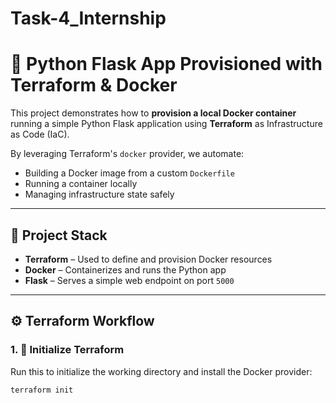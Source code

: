 # Task-4_Internship

# 🚀 Python Flask App Provisioned with Terraform & Docker

This project demonstrates how to **provision a local Docker container** running a simple Python Flask application using **Terraform** as Infrastructure as Code (IaC).

By leveraging Terraform's `docker` provider, we automate:
- Building a Docker image from a custom `Dockerfile`
- Running a container locally
- Managing infrastructure state safely

---

## 🧱 Project Stack

- **Terraform** – Used to define and provision Docker resources
- **Docker** – Containerizes and runs the Python app
- **Flask** – Serves a simple web endpoint on port `5000`

---

## ⚙️ Terraform Workflow

### 1. 🔧 Initialize Terraform
Run this to initialize the working directory and install the Docker provider:

```bash
terraform init
